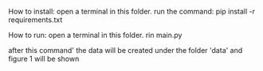 How to install: open a terminal in this folder. run the command: pip install -r requirements.txt

How to run: open a terminal in this folder. rin main.py 

after this command' the data will be created under the folder 'data' and figure 1 will be shown